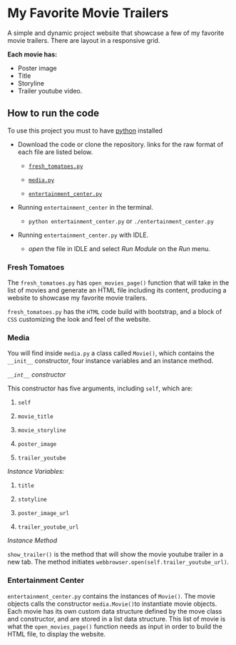 # My Favorite Movie Trailers

A simple and dynamic project website that showcase a few of my favorite movie trailers. There are layout in a responsive grid.

**Each movie has:**

- Poster image
- Title
- Storyline
- Trailer youtube video.

## How to run the code

To use this project you must to have [python](https://www.python.org/) installed

* Download the code or clone the repository. links for the raw format of each file are listed below.

   * [`fresh_tomatoes.py`](https://raw.githubusercontent.com/RafaelDavisH/My-Favorite-Movie-Trailers/master/fresh_tomatoes.py)

   * [`media.py`](https://raw.githubusercontent.com/RafaelDavisH/My-Favorite-Movie-Trailers/master/media.py)

   * [`entertainment_center.py`](https://github.com/RafaelDavisH/My-Favorite-Movie-Trailers/raw/master/entertainment_center.py)


* Running `entertainment_center` in the terminal.

   * `python entertainment_center.py` or `./entertainment_center.py`


* Running `entertainment_center.py` with IDLE.

   * *open* the file in IDLE and select *Run Module* on the *Run* menu.


### Fresh Tomatoes

The `fresh_tomatoes.py` has `open_movies_page()` function that will
take in the list of movies and generate an HTML file including its content,
producing a website to showcase my favorite movie trailers.

`fresh_tomatoes.py` has the `HTML` code build with bootstrap, and a block of
`CSS` customizing the look and feel of the website.

### Media

You will find inside `media.py` a class called `Movie()`, which contains the
`__init__` constructor, four instance variables and an instance method.

*`__int__` constructor*

This constructor has five arguments, including `self`, which are:

1. `self`

2. `movie_title`

3. `movie_storyline`

4. `poster_image`

5. `trailer_youtube`


*Instance Variables:*

1. `title`

2. `stotyline`

3. `poster_image_url`

4. `trailer_youtube_url`


*Instance Method*

`show_trailer()` is the method that will show the movie youtube trailer in a
new tab. The method initiates `webbrowser.open(self.trailer_youtube_url)`.


### Entertainment Center

`entertainment_center.py` contains the instances of `Movie()`. The movie
objects calls the constructor `media.Movie()`to instantiate movie objects. Each
movie has its own custom data structure defined by the move class and
constructor, and are stored in a list data structure. This list of movie
is what the `open_movies_page()` function needs as input in order to build the
HTML file, to display the website.
